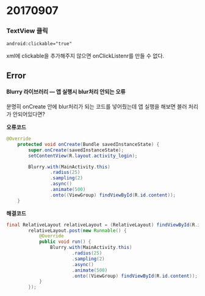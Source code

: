 # 20170907

### TextView 클릭

```xml-dtd
android:clickable="true"
```

xml에 clickable을 추가해주지 않으면 onClickListenr를 만들 수 없다. 



## Error

#### Blurry 라이브러리 — 앱 실행시 blur처리 안되는 오류

분명히 onCreate 안에 blur처리가 되는 코드를 넣어줬는데 앱 실행을 해보면 블러 처리가 안되어있다면?

**오류코드**

```java
@Override
    protected void onCreate(Bundle savedInstanceState) {
        super.onCreate(savedInstanceState);
        setContentView(R.layout.activity_login);

        Blurry.with(MainActivity.this)
                .radius(25)
                .sampling(2)
                .async()
                .animate(500)
                .onto((ViewGroup) findViewById(R.id.content));
    }
```



**해결코드**

```java
final RelativeLayout relativeLayout = (RelativeLayout) findViewById(R.id.content);
        relativeLayout.post(new Runnable() {
            @Override
            public void run() {
                Blurry.with(MainActivity.this)
                        .radius(25)
                        .sampling(2)
                        .async()
                        .animate(500)
                        .onto((ViewGroup) findViewById(R.id.content));
            }
        });
```

